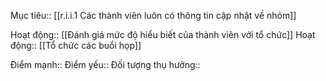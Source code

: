 

Mục tiêu:: [[r.i.i.1 Các thành viên luôn có thông tin cập nhật về nhóm]]

Hoạt động:: [[Đánh giá mức độ hiểu biết của thành viên với tổ chức]]
Hoạt động:: [[Tổ chức các buổi họp]]

Điểm mạnh::
Điểm yếu::
Đối tượng thụ hưởng::
